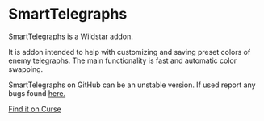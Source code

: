 # SmartTelegraphs
SmartTelegraphs is a Wildstar addon. 

It is addon intended to help with customizing and saving preset colors of enemy telegraphs. The main functionality is fast and automatic color swapping.

SmartTelegraphs on GitHub can be an unstable version. If used report any bugs found <a href="https://github.com/ser0n/SmartTelegraphs/issues">here.</a>

<a href="http://wildstar.curseforge.com/ws-addons/232803-smarttelegraphs">Find it on Curse</a>